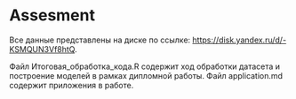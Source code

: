 # Assesment

Все данные представлены на диске по ссылке: https://disk.yandex.ru/d/-KSMQUN3Vf8htQ.

Файл Итоговая_обработка_кода.R содержит ход обработки датасета и построение моделей в рамках дипломной работы.
Файл application.md содержит приложения в работе.
